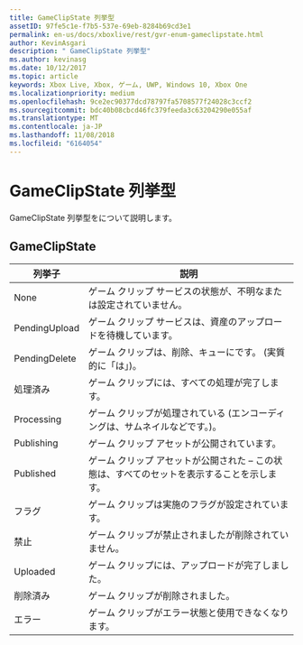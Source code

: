 ```yaml
---
title: GameClipState 列挙型
assetID: 97fe5c1e-f7b5-537e-69eb-8284b69cd3e1
permalink: en-us/docs/xboxlive/rest/gvr-enum-gameclipstate.html
author: KevinAsgari
description: " GameClipState 列挙型"
ms.author: kevinasg
ms.date: 10/12/2017
ms.topic: article
keywords: Xbox Live, Xbox, ゲーム, UWP, Windows 10, Xbox One
ms.localizationpriority: medium
ms.openlocfilehash: 9ce2ec90377dcd78797fa5708577f24028c3ccf2
ms.sourcegitcommit: bdc40b08cbcd46fc379feeda3c63204290e055af
ms.translationtype: MT
ms.contentlocale: ja-JP
ms.lasthandoff: 11/08/2018
ms.locfileid: "6164054"
---
```

# <a name="gameclipstate-enumeration"></a>GameClipState 列挙型
GameClipState 列挙型をについて説明します。 
<a id="ID4ET"></a>

 
## <a name="gameclipstate"></a>GameClipState
 
| <b>列挙子</b>| <b>説明</b>| 
| --- | --- | 
| None | ゲーム クリップ サービスの状態が、不明なまたは設定されていません。| 
| PendingUpload | ゲーム クリップ サービスは、資産のアップロードを待機しています。| 
| PendingDelete | ゲーム クリップは、削除、キューにです。 (実質的に「は」)。| 
| 処理済み | ゲーム クリップには、すべての処理が完了します。| 
| Processing| ゲーム クリップが処理されている (エンコーディングは、サムネイルなどです。)。| 
| Publishing| ゲーム クリップ アセットが公開されています。| 
| Published| ゲーム クリップ アセットが公開された – この状態は、すべてのセットを表示することを示します。| 
| フラグ| ゲーム クリップは実施のフラグが設定されています。| 
| 禁止| ゲーム クリップが禁止されましたが削除されていません。| 
| Uploaded| ゲーム クリップには、アップロードが完了しました。| 
| 削除済み| ゲーム クリップが削除されました。| 
| エラー| ゲーム クリップがエラー状態と使用できなくなります。| 
  